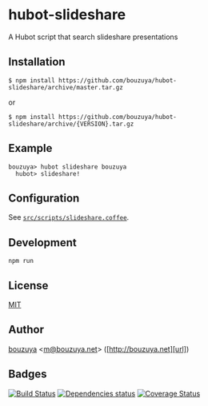 # hubot-slideshare

A Hubot script that search slideshare presentations

## Installation

    $ npm install https://github.com/bouzuya/hubot-slideshare/archive/master.tar.gz

or

    $ npm install https://github.com/bouzuya/hubot-slideshare/archive/{VERSION}.tar.gz

## Example

    bouzuya> hubot slideshare bouzuya
      hubot> slideshare!

## Configuration

See [`src/scripts/slideshare.coffee`](src/scripts/slideshare.coffee).

## Development

`npm run`

## License

[MIT](LICENSE)

## Author

[bouzuya][user] &lt;[m@bouzuya.net][mail]&gt; ([http://bouzuya.net][url])

## Badges

[![Build Status][travis-badge]][travis]
[![Dependencies status][david-dm-badge]][david-dm]
[![Coverage Status][coveralls-badge]][coveralls]

[travis]: https://travis-ci.org/bouzuya/hubot-slideshare
[travis-badge]: https://travis-ci.org/bouzuya/hubot-slideshare.svg?branch=master
[david-dm]: https://david-dm.org/bouzuya/hubot-slideshare
[david-dm-badge]: https://david-dm.org/bouzuya/hubot-slideshare.png
[coveralls]: https://coveralls.io/r/bouzuya/hubot-slideshare
[coveralls-badge]: https://img.shields.io/coveralls/bouzuya/hubot-slideshare.svg
[user]: https://github.com/bouzuya
[mail]: mailto:m@bouzuya.net
[url]: http://bouzuya.net
